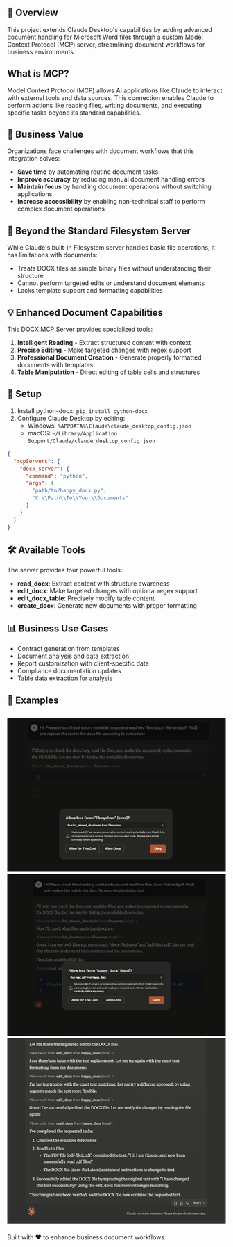 ## 🚀 Overview

This project extends Claude Desktop's capabilities by adding advanced document handling for Microsoft Word files through a custom Model Context Protocol (MCP) server, streamlining document workflows for business environments.

## What is MCP?

Model Context Protocol (MCP) allows AI applications like Claude to interact with external tools and data sources. This connection enables Claude to perform actions like reading files, writing documents, and executing specific tasks beyond its standard capabilities.

## 🏢 Business Value

Organizations face challenges with document workflows that this integration solves:

- **Save time** by automating routine document tasks
- **Improve accuracy** by reducing manual document handling errors
- **Maintain focus** by handling document operations without switching applications
- **Increase accessibility** by enabling non-technical staff to perform complex document operations

## 📄 Beyond the Standard Filesystem Server

While Claude's built-in Filesystem server handles basic file operations, it has limitations with documents:

- Treats DOCX files as simple binary files without understanding their structure
- Cannot perform targeted edits or understand document elements
- Lacks template support and formatting capabilities

## 💡 Enhanced Document Capabilities

This DOCX MCP Server provides specialized tools:

1. **Intelligent Reading** - Extract structured content with context
2. **Precise Editing** - Make targeted changes with regex support
3. **Professional Document Creation** - Generate properly formatted documents with templates
4. **Table Manipulation** - Direct editing of table cells and structures

## 🔧 Setup

1. Install python-docx: `pip install python-docx`
2. Configure Claude Desktop by editing:
   - Windows: `%APPDATA%\Claude\claude_desktop_config.json`
   - macOS: `~/Library/Application Support/Claude/claude_desktop_config.json`

```json
{
  "mcpServers": {
    "docx_server": {
      "command": "python",
      "args": [
        "path/to/happy_docx.py",
        "C:\\Path\\To\\Your\\Documents"
      ]
    }
  }
}
```

## 🛠️ Available Tools

The server provides four powerful tools:

- **read_docx**: Extract content with structure awareness
- **edit_docx**: Make targeted changes with optional regex support
- **edit_docx_table**: Precisely modify table content
- **create_docx**: Generate new documents with proper formatting

## 📊 Business Use Cases

- Contract generation from templates
- Document analysis and data extraction
- Report customization with client-specific data
- Compliance documentation updates
- Table data extraction for analysis

## 📸 Examples

![Claude working with DOCX](first.png)
![Claude DOCX - allowing tools](second.png)
![Claude successfully created DOCX](third.png)
---

Built with ❤️ to enhance business document workflows
